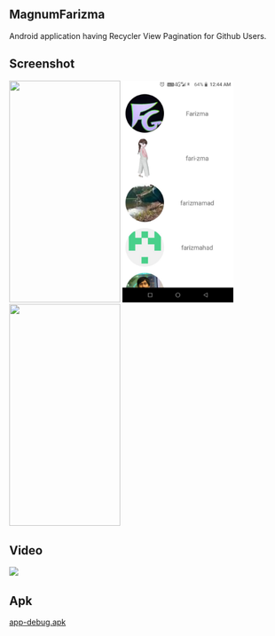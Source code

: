 ## **MagnumFarizma**
Android application having Recycler View Pagination for Github Users.

## **Screenshot**
<img src="src/screenshot_.png" width=200 height=400/>  <img src="src/screenshot_2.png" width=200 height=400/> <img src="src/Screenshot_3.jpg" width=200 height=400/>

## **Video**
![](src/video.gif)

## **Apk**
[app-debug.apk](src/app-debug.apk?raw=true)
